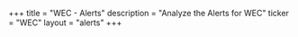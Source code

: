 +++
title = "WEC - Alerts"
description = "Analyze the Alerts for WEC"
ticker = "WEC"
layout = "alerts"
+++

